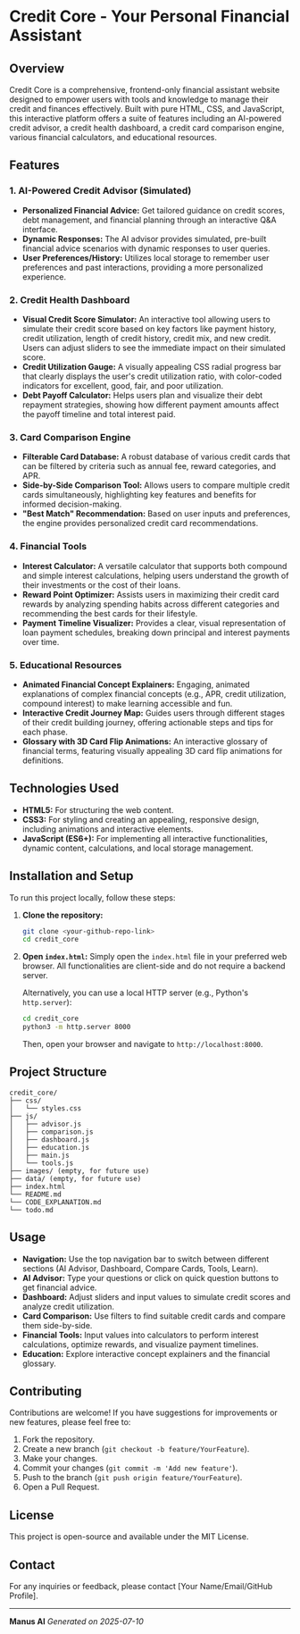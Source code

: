 # Credit Core - Your Personal Financial Assistant

## Overview

Credit Core is a comprehensive, frontend-only financial assistant website designed to empower users with tools and knowledge to manage their credit and finances effectively. Built with pure HTML, CSS, and JavaScript, this interactive platform offers a suite of features including an AI-powered credit advisor, a credit health dashboard, a credit card comparison engine, various financial calculators, and educational resources.

## Features

### 1. AI-Powered Credit Advisor (Simulated)

- **Personalized Financial Advice:** Get tailored guidance on credit scores, debt management, and financial planning through an interactive Q&A interface.
- **Dynamic Responses:** The AI advisor provides simulated, pre-built financial advice scenarios with dynamic responses to user queries.
- **User Preferences/History:** Utilizes local storage to remember user preferences and past interactions, providing a more personalized experience.

### 2. Credit Health Dashboard

- **Visual Credit Score Simulator:** An interactive tool allowing users to simulate their credit score based on key factors like payment history, credit utilization, length of credit history, credit mix, and new credit. Users can adjust sliders to see the immediate impact on their simulated score.
- **Credit Utilization Gauge:** A visually appealing CSS radial progress bar that clearly displays the user's credit utilization ratio, with color-coded indicators for excellent, good, fair, and poor utilization.
- **Debt Payoff Calculator:** Helps users plan and visualize their debt repayment strategies, showing how different payment amounts affect the payoff timeline and total interest paid.

### 3. Card Comparison Engine

- **Filterable Card Database:** A robust database of various credit cards that can be filtered by criteria such as annual fee, reward categories, and APR.
- **Side-by-Side Comparison Tool:** Allows users to compare multiple credit cards simultaneously, highlighting key features and benefits for informed decision-making.
- **"Best Match" Recommendation:** Based on user inputs and preferences, the engine provides personalized credit card recommendations.

### 4. Financial Tools

- **Interest Calculator:** A versatile calculator that supports both compound and simple interest calculations, helping users understand the growth of their investments or the cost of their loans.
- **Reward Point Optimizer:** Assists users in maximizing their credit card rewards by analyzing spending habits across different categories and recommending the best cards for their lifestyle.
- **Payment Timeline Visualizer:** Provides a clear, visual representation of loan payment schedules, breaking down principal and interest payments over time.

### 5. Educational Resources

- **Animated Financial Concept Explainers:** Engaging, animated explanations of complex financial concepts (e.g., APR, credit utilization, compound interest) to make learning accessible and fun.
- **Interactive Credit Journey Map:** Guides users through different stages of their credit building journey, offering actionable steps and tips for each phase.
- **Glossary with 3D Card Flip Animations:** An interactive glossary of financial terms, featuring visually appealing 3D card flip animations for definitions.

## Technologies Used

- **HTML5:** For structuring the web content.
- **CSS3:** For styling and creating an appealing, responsive design, including animations and interactive elements.
- **JavaScript (ES6+):** For implementing all interactive functionalities, dynamic content, calculations, and local storage management.

## Installation and Setup

To run this project locally, follow these steps:

1.  **Clone the repository:**
    ```bash
    git clone <your-github-repo-link>
    cd credit_core
    ```

2.  **Open `index.html`:**
    Simply open the `index.html` file in your preferred web browser. All functionalities are client-side and do not require a backend server.

    Alternatively, you can use a local HTTP server (e.g., Python's `http.server`):
    ```bash
    cd credit_core
    python3 -m http.server 8000
    ```
    Then, open your browser and navigate to `http://localhost:8000`.

## Project Structure

```
credit_core/
├── css/
│   └── styles.css
├── js/
│   ├── advisor.js
│   ├── comparison.js
│   ├── dashboard.js
│   ├── education.js
│   ├── main.js
│   └── tools.js
├── images/ (empty, for future use)
├── data/ (empty, for future use)
├── index.html
└── README.md
└── CODE_EXPLANATION.md
└── todo.md
```

## Usage

-   **Navigation:** Use the top navigation bar to switch between different sections (AI Advisor, Dashboard, Compare Cards, Tools, Learn).
-   **AI Advisor:** Type your questions or click on quick question buttons to get financial advice.
-   **Dashboard:** Adjust sliders and input values to simulate credit scores and analyze credit utilization.
-   **Card Comparison:** Use filters to find suitable credit cards and compare them side-by-side.
-   **Financial Tools:** Input values into calculators to perform interest calculations, optimize rewards, and visualize payment timelines.
-   **Education:** Explore interactive concept explainers and the financial glossary.

## Contributing

Contributions are welcome! If you have suggestions for improvements or new features, please feel free to:

1.  Fork the repository.
2.  Create a new branch (`git checkout -b feature/YourFeature`).
3.  Make your changes.
4.  Commit your changes (`git commit -m 'Add new feature'`).
5.  Push to the branch (`git push origin feature/YourFeature`).
6.  Open a Pull Request.

## License

This project is open-source and available under the MIT License.

## Contact

For any inquiries or feedback, please contact [Your Name/Email/GitHub Profile].

---

**Manus AI**
*Generated on 2025-07-10*

